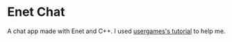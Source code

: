 # Enet Chat

A chat app made with Enet and C++. I used [usergames's tutorial](https://www.youtube.com/playlist?list=PLQ9u5jUZr6xP1bUzC-_BWDxIqOZuvdCgl) to help me.

